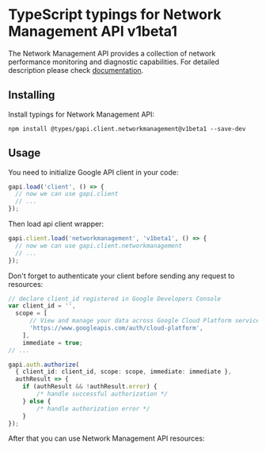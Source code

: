 # TypeScript typings for Network Management API v1beta1

The Network Management API provides a collection of network performance monitoring and diagnostic capabilities.
For detailed description please check [documentation](https://cloud.google.com/).

## Installing

Install typings for Network Management API:

```
npm install @types/gapi.client.networkmanagement@v1beta1 --save-dev
```

## Usage

You need to initialize Google API client in your code:

```typescript
gapi.load('client', () => {
  // now we can use gapi.client
  // ...
});
```

Then load api client wrapper:

```typescript
gapi.client.load('networkmanagement', 'v1beta1', () => {
  // now we can use gapi.client.networkmanagement
  // ...
});
```

Don't forget to authenticate your client before sending any request to resources:

```typescript
// declare client_id registered in Google Developers Console
var client_id = '',
  scope = [ 
      // View and manage your data across Google Cloud Platform services
      'https://www.googleapis.com/auth/cloud-platform',
    ],
    immediate = true;
// ...

gapi.auth.authorize(
  { client_id: client_id, scope: scope, immediate: immediate },
  authResult => {
    if (authResult && !authResult.error) {
        /* handle successful authorization */
    } else {
        /* handle authorization error */
    }
});
```

After that you can use Network Management API resources:

```typescript
```
